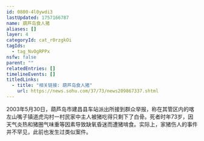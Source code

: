 ```yaml
---
id: 0800-4l0ywdi3
lastUpdated: 1757166787
name: 葫芦岛食人猪
aliases: []
layer: 4
categoryId: cat_r0rzgkOi
tagIds:
  - tag_NvOgRPPx
nsfw: false
parent: ""
relatedEntries: []
timelineEvents: []
titledLinks:
  - title: "相关链接: 葫芦岛食人猪"
    url: https://news.sohu.com/37/73/news209867337.shtml
---
```


2003年5月30日，葫芦岛市建昌县车站派出所接到群众举报，称在其管区内的喀左山嘴子镇道虎沟村一村民家中主人被猪吃得只剩下了白骨。死者时年73岁，因天气炎热和猪圈气味重等因素导致缺氧昏迷而遭猪啃食。实际上，家猪伤人的事件并不罕见，此前也发生过类似案件。